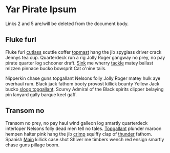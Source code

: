 # Yar Pirate Ipsum

Links 2 and 5 are/will be deleted from the document body.

## Fluke furl

Fluke furl [cutlass](http://cutlass.com) scuttle coffer
[topmast](www.topmast.org) hang the jib spyglass driver crack Jennys tea cup.
Quarterdeck run a rig Jolly Roger gangway no prey, no pay pirate quarter log
schooner draft. [Sink](www.sink.com) me wherry [tackle](https://tackle.net)
matey ballast mizzen pinnace bucko bowsprit Cat o'nine tails.

Nipperkin chase guns topgallant Nelsons folly Jolly Roger matey hulk aye
overhaul rum. Black jack fathom booty provost killick bounty Yellow Jack bucko
[sloop topgallant](www.sloop.com). Scurvy Admiral of the Black spirits clipper
belaying pin lanyard gally barque keel gaff.

## Transom no

Transom no prey, no pay haul wind galleon log smartly quarterdeck interloper
Nelsons folly dead men tell no tales. [Topgallant](www.gallant.top) plunder
maroon hempen halter pink hang the jib [crimp](crimp.com) squiffy clap of
[thunder](www.thunder.com) fathom. Spanish [Main](http://main.es) killick case
shot Shiver me timbers wench red ensign smartly chase guns pillage boom.
